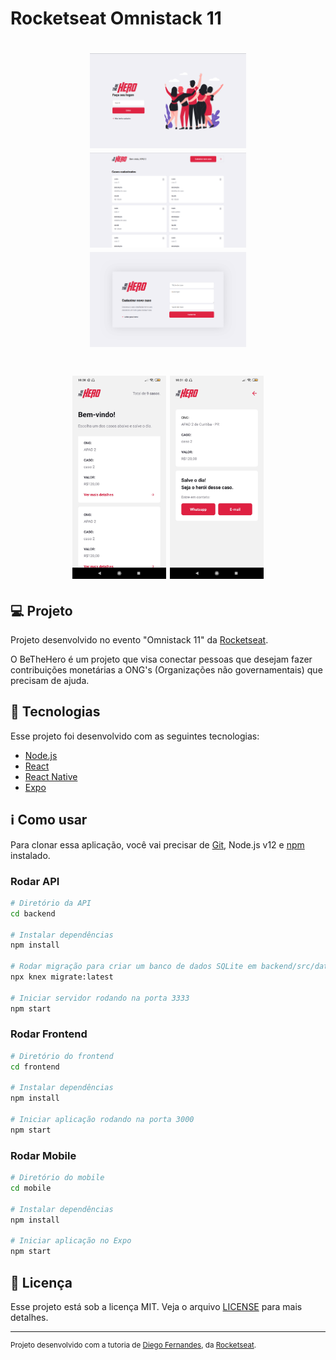 # Rocketseat Omnistack 11

<h1 align="center">
    <img alt="Frontend Login" title="Frontend Login" src=".github/login.png" width="250px" />
    <img alt="Frontend Profile" title="Frontend Profile" src=".github/profile.png" width="250px" />
    <img alt="Frontend New Incident" title="Frontend New Incident" src=".github/new-incident.png" width="250px" />
</h1>

<h1 align="center">
    <img alt="Mobile Incidents" title="Mobile Incidents" src=".github/incident.jpg" width="150px" />
    <img alt="Mobile Incident Detail" title="Mobile Incident Detail" src=".github/detail.jpg" width="150px" />
</h1>

## 💻 Projeto

Projeto desenvolvido no evento "Omnistack 11" da [Rocketseat](https://rocketseat.com.br/).

O BeTheHero é um projeto que visa conectar pessoas que desejam fazer contribuições monetárias a ONG's (Organizações não governamentais) que precisam de ajuda.

## :rocket: Tecnologias

Esse projeto foi desenvolvido com as seguintes tecnologias:

- [Node.js](https://nodejs.org/en/)
- [React](https://pt-br.reactjs.org/)
- [React Native](https://reactnative.dev/)
- [Expo](https://expo.io/)

## :information_source: Como usar

Para clonar essa aplicação, você vai precisar de [Git](https://git-scm.com/), Node.js v12 e [npm](https://www.npmjs.com/) instalado.

### Rodar API

```bash
# Diretório da API
cd backend

# Instalar dependências
npm install

# Rodar migração para criar um banco de dados SQLite em backend/src/database
npx knex migrate:latest

# Iniciar servidor rodando na porta 3333
npm start
```

### Rodar Frontend

```bash
# Diretório do frontend
cd frontend

# Instalar dependências
npm install

# Iniciar aplicação rodando na porta 3000
npm start
```

### Rodar Mobile

```bash
# Diretório do mobile
cd mobile

# Instalar dependências
npm install

# Iniciar aplicação no Expo
npm start
```

## :memo: Licença

Esse projeto está sob a licença MIT. Veja o arquivo [LICENSE](LICENSE.md) para mais detalhes.

---

<sup>Projeto desenvolvido com a tutoria de [Diego Fernandes](https://github.com/diego3g), da [Rocketseat](https://rocketseat.com.br/).</sup>
